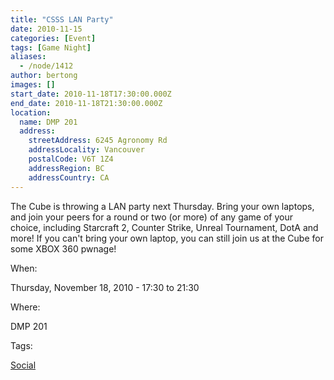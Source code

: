 ```yaml
---
title: "CSSS LAN Party"
date: 2010-11-15
categories: [Event]
tags: [Game Night]
aliases:
  - /node/1412
author: bertong
images: []
start_date: 2010-11-18T17:30:00.000Z
end_date: 2010-11-18T21:30:00.000Z
location:
  name: DMP 201
  address:
    streetAddress: 6245 Agronomy Rd
    addressLocality: Vancouver
    postalCode: V6T 1Z4
    addressRegion: BC
    addressCountry: CA
---
```


The Cube is throwing a LAN party next Thursday. Bring your own laptops, and join your peers for a round or two (or more) of any game of your choice, including Starcraft 2, Counter Strike, Unreal Tournament, DotA and more! If you can't bring your own laptop, you can still join us at the Cube for some XBOX 360 pwnage!

When: 

Thursday, November 18, 2010 - 17:30 to 21:30

Where: 

DMP 201

Tags: 

[Social](/social)

